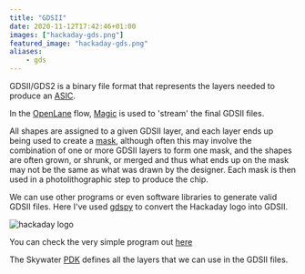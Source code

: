 ```yaml
---
title: "GDSII"
date: 2020-11-12T17:42:46+01:00
images: ["hackaday-gds.png"]
featured_image: "hackaday-gds.png"
aliases:
    - gds
---
```


GDSII/GDS2 is a binary file format that represents the layers needed to produce an [ASIC](/terminology/asic).

In the [OpenLane](/terminology/openlane) flow, [Magic](/terminology/magic) is used to 'stream' the final GDSII files.

All shapes are assigned to a given GDSII layer, and each layer ends up being used to create a [mask](/terminology/maskset), although often this may involve the combination of one or more GDSII layers to form one mask, and the shapes are often grown, or shrunk, or merged and thus what ends up on the mask may not be the same as what was drawn by the designer. Each mask is then used in a photolithographic step to produce the chip.

We can use other programs or even software libraries to generate valid GDSII files. Here I've used [gdspy](https://gdspy.readthedocs.io/en/stable/) to convert
the Hackaday logo into GDSII.

![hackaday logo](/hackaday-gds.png)

You can check the very simple program out [here](https://github.com/mattvenn/logo-to-gds2)

The Skywater [PDK](/terminology/pdk) defines all the layers that we can use in the GDSII files.
